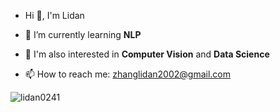 - Hi 👋, I'm Lidan

- 🌱 I’m currently learning **NLP**
- 🫶 I'm also interested in **Computer Vision** and **Data Science**

- 📫 How to reach me: zhanglidan2002@gmail.com

<p><img align="center" src="https://github-readme-stats.vercel.app/api/top-langs?username=lidan0241&show_icons=true&locale=en&layout=compact" alt="lidan0241" /></p>
